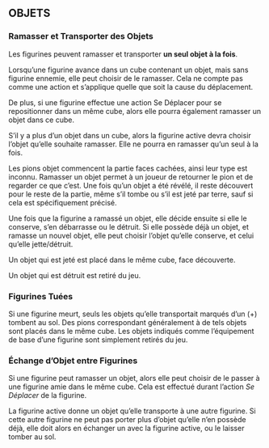 ## OBJETS

### Ramasser et Transporter des Objets
Les figurines peuvent ramasser et transporter **un seul objet à la fois**.

Lorsqu’une figurine avance dans un cube contenant un objet, mais sans figurine ennemie, elle peut choisir de le ramasser. Cela ne compte pas comme une action et s’applique quelle que soit la cause du déplacement.

De plus, si une figurine effectue une action Se Déplacer pour se repositionner dans un même cube, alors elle pourra également ramasser un objet dans ce cube.

S’il y a plus d’un objet dans un cube, alors la figurine active devra choisir l’objet qu’elle souhaite ramasser. Elle ne pourra en ramasser qu’un seul à la fois.

Les pions objet commencent la partie faces cachées, ainsi leur type est inconnu. Ramasser un objet permet à un joueur de retourner le pion et de regarder ce que c’est. Une fois qu’un objet a été révélé, il reste découvert pour le reste de la partie, même s’il tombe ou s’il est jeté par terre, sauf si cela est spécifiquement précisé.

Une fois que la figurine a ramassé un objet, elle décide ensuite si elle le conserve, s’en débarrasse ou le détruit. Si elle possède déjà un objet, et ramasse un nouvel objet, elle peut choisir l’objet qu’elle conserve, et celui qu’elle jette/détruit.

Un objet qui est jeté est placé dans le même cube, face découverte.

Un objet qui est détruit est retiré du jeu.

### Figurines Tuées
Si une figurine meurt, seuls les objets qu’elle transportait marqués d’un (+) tombent au sol. Des pions correspondant généralement à de tels objets sont placés dans le même cube. Les objets indiqués comme l’équipement de base d’une figurine sont simplement retirés du jeu.

### Échange d’Objet entre Figurines
Si une figurine peut ramasser un objet, alors elle peut choisir de le passer à une figurine amie dans le même cube. Cela est effectué durant l’action _Se Déplacer_ de la figurine.

La figurine active donne un objet qu’elle transporte à une autre figurine. Si cette autre figurine ne peut pas porter plus d’objet qu’elle n’en possède déjà, elle doit alors en échanger un avec la figurine active, ou le laisser tomber au sol.